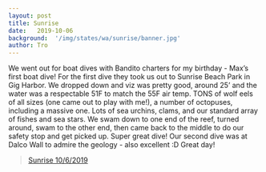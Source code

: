 ```yaml
---
layout: post
title: Sunrise 
date:   2019-10-06
background:  '/img/states/wa/sunrise/banner.jpg'
author: Tro
---
```


We went out for boat dives with Bandito charters for my birthday - Max’s first boat dive! For the first dive they took us out to Sunrise Beach Park in Gig Harbor. We dropped down and viz was pretty good, around 25’ and the water was a respectable 51F to match the 55F air temp. TONS of wolf eels of all sizes (one came out to play with me!), a number of octopuses, including a massive one. Lots of sea urchins, clams, and our standard array of fishes and sea stars. We swam down to one end of the reef, turned around, swam to the other end, then came back to the middle to do our safety stop and get picked up. Super great dive! Our second dive was at Dalco Wall to admire the geology - also excellent :D Great day!

<blockquote class="imgur-embed-pub" lang="en" data-id="a/i5WyBti"><a href="//imgur.com/a/i5WyBti">Sunrise 10/6/2019</a></blockquote><script async src="//s.imgur.com/min/embed.js" charset="utf-8"></script>
